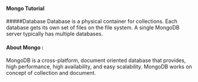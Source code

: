 #### Mongo Tutorial
#####Database
Database is a physical container for collections. Each database gets its own set of files on the file system. A single MongoDB server typically has multiple databases.
#### About Mongo :
MongoDB is a cross-platform, document oriented database that provides, high performance, high availability, and easy scalability. MongoDB works on concept of collection and document.
